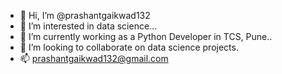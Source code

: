 - 👋 Hi, I’m @prashantgaikwad132
- 👀 I’m interested in data science...
- 🌱 I’m currently working as a Python Developer in TCS, Pune..
- 💞️ I’m looking to collaborate on data science projects.
- 📫 prashantgaikwad132@gmail.com

<!---
prashantgaikwad132/prashantgaikwad132 is a ✨ special ✨ repository because its `README.md` (this file) appears on your GitHub profile.
You can click the Preview link to take a look at your changes.
--->
